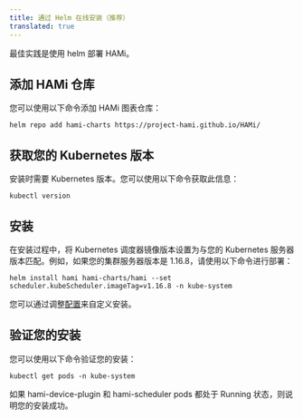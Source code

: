 ```yaml
---
title: 通过 Helm 在线安装（推荐）
translated: true
---
```


最佳实践是使用 helm 部署 HAMi。

## 添加 HAMi 仓库

您可以使用以下命令添加 HAMi 图表仓库：

```
helm repo add hami-charts https://project-hami.github.io/HAMi/
```

## 获取您的 Kubernetes 版本

安装时需要 Kubernetes 版本。您可以使用以下命令获取此信息：

```
kubectl version
```

## 安装

在安装过程中，将 Kubernetes 调度器镜像版本设置为与您的 Kubernetes 服务器版本匹配。例如，如果您的集群服务器版本是 1.16.8，请使用以下命令进行部署：

```
helm install hami hami-charts/hami --set scheduler.kubeScheduler.imageTag=v1.16.8 -n kube-system
```

您可以通过调整[配置](../userguide/configure.md)来自定义安装。

## 验证您的安装

您可以使用以下命令验证您的安装：

```
kubectl get pods -n kube-system
```

如果 hami-device-plugin 和 hami-scheduler pods 都处于 Running 状态，则说明您的安装成功。